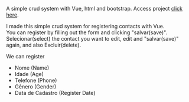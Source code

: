 
A simple crud system with Vue, html and bootstrap. Access project <a href="https://lucasmenchon.github.io/simple_crud_vue/" target="_blank">click here</a>.

<p>I made this simple crud system for registering contacts with Vue. <br />
You can register by filling out the form and clicking "salvar(save)". <br />
Selecionar(select) the contact you want to edit, edit and "salvar(save)" again, and also Excluir(delete).</p>
<p>We can register</p>
<ul>
<li>Nome (Name)</li>
<li>Idade (Age)</li>
<li>Telefone (Phone)</li>
<li>Gênero (Gender)</li>
<li>Data de Cadastro (Register Date)</li>
</ul>
